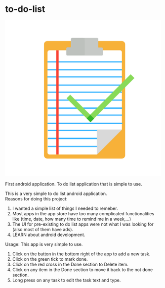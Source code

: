 # to-do-list
![Alt text]( /ToDoList/app/src/main/appLogo1-web.png?raw=true "App Icon")


First android application.  To do list application that is simple to use.


This is a very simple to do list android application.  
Reasons for doing this project:
1. I wanted a simple list of things I needed to remeber.  
2. Most apps in the app store have too many complicated functionalities like (time, date, how many time to remind me in a week,...)
3. The UI for pre-existing to do list apps were not what I was looking for (also most of them have ads).
4. LEARN about android development. 

Usage:
This app is very simple to use.  
1. Click on the button in the bottom right of the app to add a new task.
2. Click on the green tick to mark done.
3. Click on the red cross in the Done section to Delete item.
4. Click on any item in the Done section to move it back to the not done section.
5. Long press on any task to edit the task text and type.
